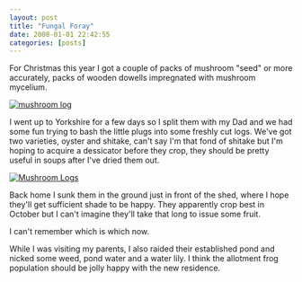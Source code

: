 ```yaml
---
layout: post
title: "Fungal Foray"
date: 2008-01-01 22:42:55
categories: [posts]
---
```


For Christmas this year I got a couple of packs of mushroom "seed" or more accurately, packs of wooden dowells impregnated with mushroom mycelium.

[![mushroom log](https://farm3.static.flickr.com/2082/2146452577_fedf6b97ae_m.jpg)](https://www.flickr.com/photos/warriorwomen/2146452577/)

I went up to Yorkshire for a few days so I split them with my Dad and we had some fun trying to bash the little plugs into some freshly cut logs. We've got two varieties, oyster and shitake, can't say I'm that fond of shitake but I'm hoping to acquire a dessicator before they crop, they should be pretty useful in soups after I've dried them out.

[![Mushroom Logs](https://farm3.static.flickr.com/2183/2148493815_2298483491_m.jpg)](https://www.flickr.com/photos/warriorwomen/2148493815/)

Back home I sunk them in the ground just in front of the shed, where I hope they'll get sufficient shade to be happy. They apparently crop best in October but I can't imagine they'll take that long to issue some fruit.

I can't remember which is which now.

While I was visiting my parents, I also raided their established pond and nicked some weed, pond water and a water lily. I think the allotment frog population should be jolly happy with the new residence.
